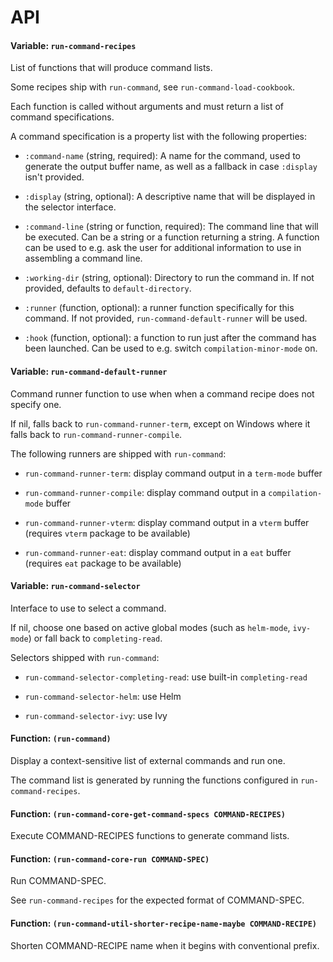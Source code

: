 # API

<!-- elisp-docgen-start (:symbols (run-command-recipes run-command-default-runner run-command-selector run-command run-command-core-get-command-specs run-command-core-run run-command-util-shorter-recipe-name-maybe)) -->

#### Variable: `run-command-recipes`

List of functions that will produce command lists.

Some recipes ship with `run-command`, see
`run-command-load-cookbook`.

Each function is called without arguments and must return a list
of command specifications.

A command specification is a property list with the following
properties:

- `:command-name` (string, required): A name for the command,
  used to generate the output buffer name, as well as a fallback
  in case `:display` isn&#39;t provided.

- `:display` (string, optional): A descriptive name that will be
  displayed in the selector interface.

- `:command-line` (string or function, required): The command
  line that will be executed. Can be a string or a function
  returning a string. A function can be used to e.g. ask the user
  for additional information to use in assembling a command line.

- `:working-dir` (string, optional): Directory to run the command
  in. If not provided, defaults to `default-directory`.

- `:runner` (function, optional): a runner function specifically
  for this command. If not provided, `run-command-default-runner`
  will be used.

- `:hook` (function, optional): a function to run just after the
  command has been launched. Can be used to e.g. switch
  `compilation-minor-mode` on.

#### Variable: `run-command-default-runner`

Command runner function to use when when a command recipe does not specify one.

If nil, falls back to `run-command-runner-term`, except on
Windows where it falls back to `run-command-runner-compile`.

The following runners are shipped with `run-command`:

- `run-command-runner-term`: display command output in a
  `term-mode` buffer

- `run-command-runner-compile`: display command output in a
  `compilation-mode` buffer

- `run-command-runner-vterm`: display command output in a `vterm`
  buffer (requires `vterm` package to be available)

- `run-command-runner-eat`: display command output in a `eat`
  buffer (requires `eat` package to be available)

#### Variable: `run-command-selector`

Interface to use to select a command.

If nil, choose one based on active global modes (such as
`helm-mode`, `ivy-mode`) or fall back to `completing-read`.

Selectors shipped with `run-command`:

- `run-command-selector-completing-read`: use built-in `completing-read`

- `run-command-selector-helm`: use Helm

- `run-command-selector-ivy`: use Ivy

#### Function: `(run-command)`

Display a context-sensitive list of external commands and run one.

The command list is generated by running the functions configured in
`run-command-recipes`.

#### Function: `(run-command-core-get-command-specs COMMAND-RECIPES)`

Execute COMMAND-RECIPES functions to generate command lists.

#### Function: `(run-command-core-run COMMAND-SPEC)`

Run COMMAND-SPEC.

See `run-command-recipes` for the expected format of COMMAND-SPEC.

#### Function: `(run-command-util-shorter-recipe-name-maybe COMMAND-RECIPE)`

Shorten COMMAND-RECIPE name when it begins with conventional prefix.

<!-- elisp-docgen-end -->
